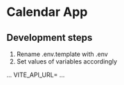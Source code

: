 # Calendar App

## Development steps
1. Rename .env.template with .env 
2. Set values of variables accordingly

...
VITE_API_URL=
...